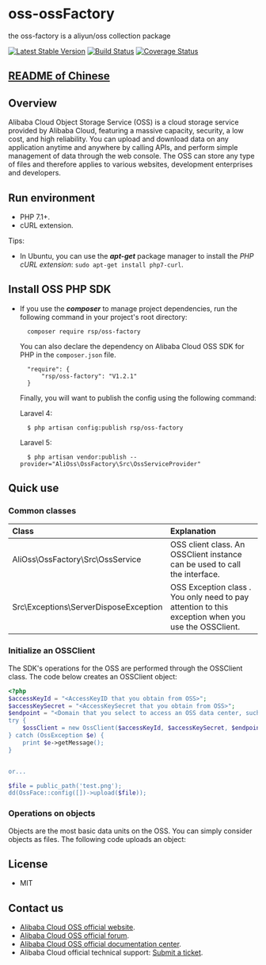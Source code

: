# oss-ossFactory
the oss-factory is a aliyun/oss collection package


[![Latest Stable Version](https://poser.pugx.org/aliyuncs/oss-sdk-php/v/stable)](https://packagist.org/packages/aliyuncs/oss-sdk-php)
[![Build Status](https://travis-ci.org/aliyun/aliyun-oss-php-sdk.svg?branch=master)](https://travis-ci.org/aliyun/aliyun-oss-php-sdk)
[![Coverage Status](https://coveralls.io/repos/github/aliyun/aliyun-oss-php-sdk/badge.svg?branch=master)](https://coveralls.io/github/aliyun/aliyun-oss-php-sdk?branch=master)

## [README of Chinese](https://github.com/aliyun/aliyun-oss-php-sdk/blob/master/README-CN.md)

## Overview

Alibaba Cloud Object Storage Service (OSS) is a cloud storage service provided by Alibaba Cloud, featuring a massive capacity, security, a low cost, and high reliability. You can upload and download data on any application anytime and anywhere by calling APIs, and perform simple management of data through the web console. The OSS can store any type of files and therefore applies to various websites, development enterprises and developers.


## Run environment
- PHP 7.1+.
- cURL extension.

Tips:

- In Ubuntu, you can use the ***apt-get*** package manager to install the *PHP cURL extension*: `sudo apt-get install php7-curl`.

## Install OSS PHP SDK

- If you use the ***composer*** to manage project dependencies, run the following command in your project's root directory:

        composer require rsp/oss-factory

   You can also declare the dependency on Alibaba Cloud OSS SDK for PHP in the `composer.json` file.

        "require": {
            "rsp/oss-factory": "V1.2.1"
        }
        
    Finally, you will want to publish the config using the following command:
    
    Laravel 4:
    
        $ php artisan config:publish rsp/oss-factory
            
    Laravel 5:

        $ php artisan vendor:publish --provider="AliOss\OssFactory\Src\OssServiceProvider"
    
    




## Quick use

### Common classes

| Class | Explanation |
|:------------------|:------------------------------------|
|AliOss\OssFactory\Src\OssService | OSS client class. An OSSClient instance can be used to call the interface.  |
|Src\Exceptions\ServerDisposeException |OSS Exception class . You only need to pay attention to this exception when you use the OSSClient. |

### Initialize an OSSClient

The SDK's operations for the OSS are performed through the OSSClient class. The code below creates an OSSClient object:

```php
<?php
$accessKeyId = "<AccessKeyID that you obtain from OSS>";
$accessKeySecret = "<AccessKeySecret that you obtain from OSS>";
$endpoint = "<Domain that you select to access an OSS data center, such as "oss-cn-hangzhou.aliyuncs.com>";
try {
    $ossClient = new OssClient($accessKeyId, $accessKeySecret, $endpoint);
} catch (OssException $e) {
    print $e->getMessage();
}


or...

$file = public_path('test.png');
dd(OssFace::config([])->upload($file));
```

### Operations on objects

Objects are the most basic data units on the OSS. You can simply consider objects as files. The following code uploads an object:



## License

- MIT

## Contact us

- [Alibaba Cloud OSS official website](http://oss.aliyun.com).
- [Alibaba Cloud OSS official forum](http://bbs.aliyun.com).
- [Alibaba Cloud OSS official documentation center](http://www.aliyun.com/product/oss#Docs).
- Alibaba Cloud official technical support: [Submit a ticket](https://workorder.console.aliyun.com/#/ticket/createIndex).

[releases-page]: https://github.com/aliyun/aliyun-oss-php-sdk/releases
[phar-composer]: https://github.com/clue/phar-composer

